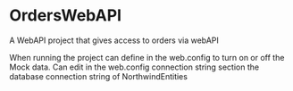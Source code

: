# OrdersWebAPI
A WebAPI project that gives access to orders via webAPI

When running the project can define in the web.config to turn on or off the Mock data.
Can edit in the web.config  connection string section the database connection string of  NorthwindEntities
